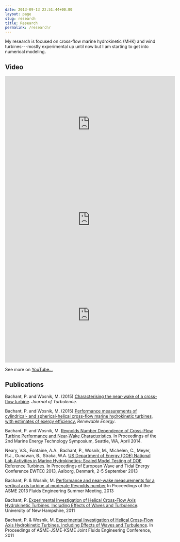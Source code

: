 ```yaml
---
date: 2013-09-13 22:51:44+00:00
layout: page
slug: research
title: Research
permalink: /research/
---
```


My research is focused on cross-flow marine hydrokinetic (MHK) and wind
turbines---mostly experimental up until now but I am starting to get into
numerical modeling.


## Video

<iframe width="560" height="315" src="https://www.youtube.com/embed/THZvV4R1vow" frameborder="0" allowfullscreen></iframe>

<iframe width="560" height="315" src="https://www.youtube.com/embed/pyw-38ypWcI" frameborder="0" allowfullscreen></iframe>

<iframe width="560" height="315" src="https://www.youtube.com/embed/AyLSyuCpT_E" frameborder="0" allowfullscreen></iframe>



See more on [YouTube...](http://youtube.com/bachantp)


## Publications

Bachant, P. and Wosnik, M. (2015) [Characterising the near-wake of a cross-flow turbine](https://drive.google.com/file/d/0BwMVIAlxIxfZZDh5blI0Yjd2WXM/view?usp=sharing). _Journal of Turbulence_.

Bachant, P. and Wosnik, M. (2015) [Performance measurements of cylindrical- and spherical-helical cross-flow marine hydrokinetic turbines, with estimates of exergy efficiency.](http://www.sciencedirect.com/science/article/pii/S0960148114004479) _Renewable Energy_.

Bachant, P. and Wosnik, M. [Reynolds Number Dependence of Cross-Flow Turbine Performance and Near-Wake Characteristics](http://www.globalmarinerenewable.com/images/pdf/METS_PAPERS_VII/89-Bachant.pdf). In Proceedings of the 2nd Marine Energy Technology Symposium, Seattle, WA, April 2014.

Neary, V.S., Fontaine, A.A., Bachant, P., Wosnik, M., Michelen, C., Meyer, R.J., Gunawan, B., Straka, W.A. [US Department of Energy (DOE) National Lab Activities in Marine Hydrokinetics:  Scaled Model Testing of DOE Reference Turbines](http://energy.sandia.gov/wp/wp-content/gallery/uploads/SAND2013-7241.pdf). In Proceedings of European Wave and Tidal Energy Conference EWTEC 2013, Aalborg, Denmark, 2-5 September 2013

Bachant, P. & Wosnik, M. [Performance and near-wake measurements for a vertical axis turbine at moderate Reynolds number](https://docs.google.com/file/d/0BwMVIAlxIxfZTmVENlJSZGt4azg/edit?usp=sharing) In Proceedings of the ASME 2013 Fluids Engineering Summer Meeting, 2013

Bachant, P. [Experimental Investigation of Helical Cross-Flow Axis Hydrokinetic Turbines, Including Effects of Waves and Turbulence](https://docs.google.com/file/d/0BwMVIAlxIxfZa0l4N1c1WEVqZEU/edit?usp=sharing). University of New Hampshire, 2011

Bachant, P. & Wosnik, M. [Experimental Investigation of Helical Cross-Flow Axis Hydrokinetic Turbines, Including Effects of Waves and Turbulence](https://docs.google.com/file/d/0BwMVIAlxIxfZenh4MmdwR0U3YmM/edit?usp=sharing). In Proceedings of ASME-JSME-KSME Joint Fluids Engineering Conference, 2011
